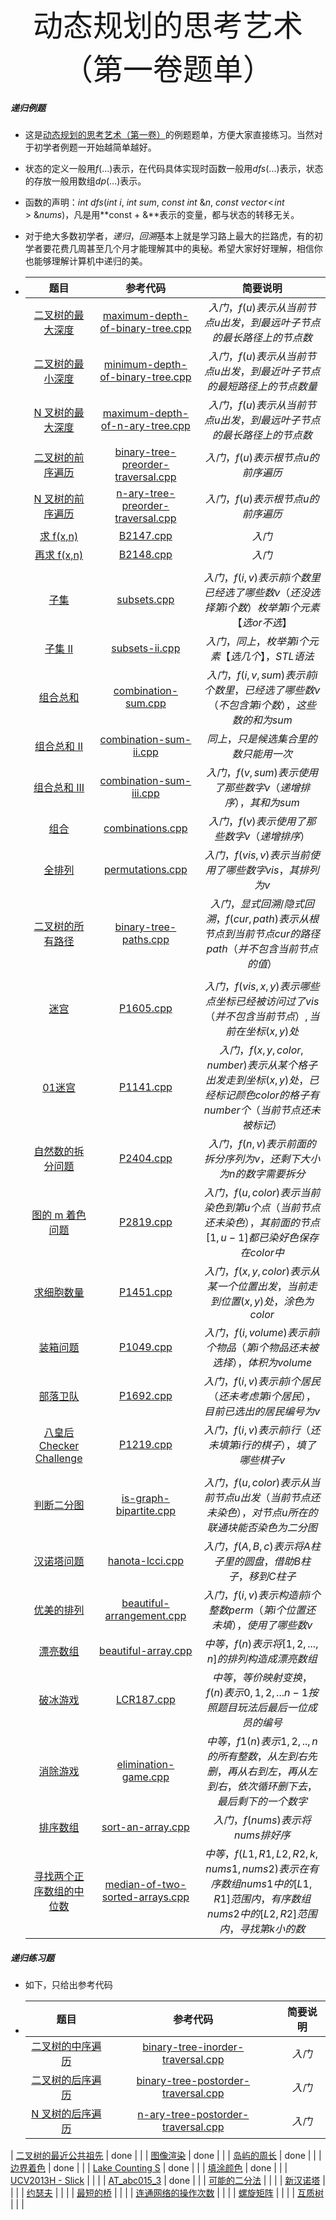 <div align=center >
  <font face="黑体" size=7>动态规划的思考艺术（第一卷题单）</font>
 </div>


##### 递归例题

- 这是[动态规划的思考艺术（第一卷）](https://ofshare.github.io/2024-03-23-hello-algorithm/)的例题题单，方便大家直接练习。当然对于初学者例题一开始越简单越好。

- 状态的定义一般用$f(...)$表示，在代码具体实现时函数一般用$dfs(...)$表示，状态的存放一般用数组$dp(...)$表示。

- 函数的声明：$int \ dfs(int \ i, \ int \ sum, \ const \ int \ \&n, \ const \ vector\!<\!int\!> \ \&nums)$，凡是用**const  + &**表示的变量，都与状态的转移无关。

- 对于绝大多数初学者，$递归$，$回溯$基本上就是学习路上最大的拦路虎，有的初学者要花费几周甚至几个月才能理解其中的奥秘。希望大家好好理解，相信你也能够理解计算机中递归的美。

- |                             题目                             |                           参考代码                           |                           简要说明                           |
  | :----------------------------------------------------------: | :----------------------------------------------------------: | :----------------------------------------------------------: |
  | [二叉树的最大深度](https://leetcode.cn/problems/maximum-depth-of-binary-tree/description/) | [maximum-depth-of-binary-tree.cpp](https://github.com/OFShare/DP-Book/blob/master/codes/maximum-depth-of-binary-tree.cpp) | $入门，f(u)表示从当前节点u出发，到最远叶子节点的最长路径上的节点数$ |
  | [二叉树的最小深度](https://leetcode.cn/problems/minimum-depth-of-binary-tree/) | [minimum-depth-of-binary-tree.cpp](https://github.com/OFShare/DP-Book/blob/master/codes/minimum-depth-of-binary-tree.cpp) | $入门，f(u)表示从当前节点u出发，到最近叶子节点的最短路径上的节点数量$ |
  | [N 叉树的最大深度](https://leetcode.cn/problems/maximum-depth-of-n-ary-tree/description/) | [maximum-depth-of-n-ary-tree.cpp](https://github.com/OFShare/DP-Book/blob/master/codes/maximum-depth-of-n-ary-tree.cpp) | $入门，f(u)表示从当前节点u出发，到最远叶子节点的最长路径上的节点数$ |
  | [二叉树的前序遍历](https://leetcode.cn/problems/binary-tree-preorder-traversal/description/) | [binary-tree-preorder-traversal.cpp](https://github.com/OFShare/DP-Book/blob/master/codes/binary-tree-preorder-traversal.cpp) |              $入门，f(u)表示根节点u的前序遍历$               |
  | [N 叉树的前序遍历](https://leetcode.cn/problems/n-ary-tree-preorder-traversal/description/) | [n-ary-tree-preorder-traversal.cpp](https://github.com/OFShare/DP-Book/blob/master/codes/n-ary-tree-preorder-traversal.cpp) |              $入门，f(u)表示根节点u的前序遍历$               |
  |     [求 f(x,n)](https://www.luogu.com.cn/problem/B2147)      | [B2147.cpp](https://github.com/OFShare/DP-Book/blob/master/codes/B2147.cpp) |                            $入门$                            |
  |    [再求 f(x,n)](https://www.luogu.com.cn/problem/B2148)     | [B2148.cpp](https://github.com/OFShare/DP-Book/blob/master/codes/B2148.cpp) |                            $入门$                            |
  |                                                              |                                                              |                                                              |
  |        [子集](https://leetcode.cn/problems/subsets/)         | [subsets.cpp](https://github.com/OFShare/DP-Book/blob/master/codes/subsets.cpp) | $入门，f(i, v)表示前i个数里已经选了哪些数v（还没选择第i个数）枚举第i个元素【选 or 不选】$ |
  |     [子集 II](https://leetcode.cn/problems/subsets-ii/)      | [subsets-ii.cpp](https://github.com/OFShare/DP-Book/blob/master/codes/subsets-ii.cpp) |       $入门，同上，枚举第i个元素 【选几个】，STL语法$        |
  |  [组合总和](https://leetcode.cn/problems/combination-sum/)   | [combination-sum.cpp](https://github.com/OFShare/DP-Book/blob/master/codes/combination-sum.cpp) | $入门，f(i, v, sum)表示前i个数里，已经选了哪些数v（不包含第i个数），这些数的和为sum$ |
  | [组合总和 II](https://leetcode.cn/problems/combination-sum-ii/) | [combination-sum-ii.cpp](https://github.com/OFShare/DP-Book/blob/master/codes/combination-sum-ii.cpp) |             $同上，只是候选集合里的数只能用一次$             |
  | [组合总和 III](https://leetcode.cn/problems/combination-sum-iii/) | [combination-sum-iii.cpp](https://github.com/OFShare/DP-Book/blob/master/codes/combination-sum-iii.cpp) | $入门，f(v, sum)表示使用了那些数字v（递增排序），其和为sum$  |
  |      [组合](https://leetcode.cn/problems/combinations/)      | [combinations.cpp](https://github.com/OFShare/DP-Book/blob/master/codes/combinations.cpp) |         $入门，f(v)表示使用了那些数字v（递增排序）$          |
  |     [全排列](https://leetcode.cn/problems/permutations/)     | [permutations.cpp](https://github.com/OFShare/DP-Book/blob/master/codes/permutations.cpp) |    $入门，f(vis, v)表示当前使用了哪些数字vis，其排列为v$     |
  | [二叉树的所有路径](https://leetcode.cn/problems/binary-tree-paths/description/) | [binary-tree-paths.cpp](https://github.com/OFShare/DP-Book/blob/master/codes/binary-tree-paths.cpp) | $入门，显式回溯/隐式回溯，f(cur, path)表示从根节点到当前节点cur的路径path（并不包含当前节点的值）$ |
  |                                                              |                                                              |                                                              |
  |        [迷宫](https://www.luogu.com.cn/problem/P1605)        | [P1605.cpp](https://github.com/OFShare/DP-Book/blob/master/codes/P1605.cpp) | $入门，f(vis, x, y)表示哪些点坐标已经被访问过了vis（并不包含当前节点）, 当前在坐标(x, y)处$ |
  |       [01迷宫](https://www.luogu.com.cn/problem/P1141)       | [P1141.cpp](https://github.com/OFShare/DP-Book/blob/master/codes/P1141.cpp) | $入门，f(x, y, color, number)表示从某个格子出发走到坐标(x, y)处，已经标记颜色color的格子有number个（当前节点还未被标记）$ |
  |  [自然数的拆分问题](https://www.luogu.com.cn/problem/P2404)  | [P2404.cpp](https://github.com/OFShare/DP-Book/blob/master/codes/P2404.cpp) | $入门，f(n, v)表示前面的拆分序列为v，还剩下大小为n的数字需要拆分$ |
  |  [图的 m 着色问题](https://www.luogu.com.cn/problem/P2819)   | [P2819.cpp](https://github.com/OFShare/DP-Book/blob/master/codes/P2819.cpp) | $入门，f(u, color)表示当前染色到第u个点（当前节点还未染色），其前面的节点[1, u - 1]都已染好色保存在color中$ |
  |     [求细胞数量](https://www.luogu.com.cn/problem/P1451)     | [P1451.cpp](https://github.com/OFShare/DP-Book/blob/master/codes/P1451.cpp) | $入门，f(x, y, color)表示从某一个位置出发，当前走到位置(x, y)处，涂色为color$ |
  |      [装箱问题](https://www.luogu.com.cn/problem/P1049)      | [P1049.cpp](https://github.com/OFShare/DP-Book/blob/master/codes/P1049.cpp) | $入门，f(i, volume)表示前i个物品（第i个物品还未被选择），体积为volume$ |
  |      [部落卫队](https://www.luogu.com.cn/problem/P1692)      | [P1692.cpp](https://github.com/OFShare/DP-Book/blob/master/codes/P1692.cpp) | $入门，f(i, v)表示前i个居民（还未考虑第i个居民），目前已选出的居民编号为v$ |
  | [八皇后 Checker Challenge](https://www.luogu.com.cn/problem/P1219) | [P1219.cpp](https://github.com/OFShare/DP-Book/blob/master/codes/P1219.cpp) | $入门，f(i, v)表示前i行（还未填第i行的棋子），填了哪些棋子v$ |
  |                                                              |                                                              |                                                              |
  | [判断二分图](https://leetcode.cn/problems/is-graph-bipartite/) | [is-graph-bipartite.cpp](https://github.com/OFShare/DP-Book/blob/master/codes/is-graph-bipartite.cpp) | $入门，f(u, color)表示从当前节点u出发（当前节点还未染色），对节点u所在的联通块能否染色为二分图$ |
  |   [汉诺塔问题](https://leetcode.cn/problems/hanota-lcci/)    | [hanota-lcci.cpp](https://github.com/OFShare/DP-Book/blob/master/codes/hanota-lcci.cpp) | $入门，f(A, B, c)表示将A柱子里的圆盘，借助B柱子，移到C柱子$  |
  | [优美的排列](https://leetcode.cn/problems/beautiful-arrangement/) | [beautiful-arrangement.cpp](https://github.com/OFShare/DP-Book/blob/master/codes/beautiful-arrangement.cpp) | $入门，f(i, v)表示构造前i个整数perm（第i个位置还未填），使用了哪些数v$ |
  |  [漂亮数组](https://leetcode.cn/problems/beautiful-array/)   | [beautiful-array.cpp](https://github.com/OFShare/DP-Book/blob/master/codes/beautiful-array.cpp) |      $中等，f(n)表示将[1,2,...,n]的排列构造成漂亮数组$       |
  | [破冰游戏](https://leetcode.cn/problems/yuan-quan-zhong-zui-hou-sheng-xia-de-shu-zi-lcof/) | [LCR187.cpp](https://github.com/OFShare/DP-Book/blob/master/codes/LCR187.cpp) | $中等，等价映射变换，f(n)表示{0,1,2,...n-1}按照题目玩法后最后一位成员的编号$ |
  |  [消除游戏](https://leetcode.cn/problems/elimination-game/)  | [elimination-game.cpp](https://github.com/OFShare/DP-Book/blob/master/codes/elimination-game.cpp) | $中等，f1(n)表示{1,2,..,n}的所有整数，从左到右先删，再从右到左，再从左到右，依次循环删下去，最后剩下的一个数字$ |
  |   [排序数组](https://leetcode.cn/problems/sort-an-array/)    | [sort-an-array.cpp](https://github.com/OFShare/DP-Book/blob/master/codes/sort-an-array.cpp) |               $入门，f(nums)表示将nums排好序$                |
  | [寻找两个正序数组的中位数](https://leetcode.cn/problems/median-of-two-sorted-arrays/) | [median-of-two-sorted-arrays.cpp](https://github.com/OFShare/DP-Book/blob/master/codes/median-of-two-sorted-arrays.cpp) | $中等，f(L1, R1, L2, R2, k, nums1, nums2)表示在有序数组nums1中的[L1, R1]范围内，有序数组nums2中的[L2, R2]范围内，寻找第k小的数$ |

##### 递归练习题

- 如下，只给出参考代码

- |                             题目                             |                           参考代码                           | 简要说明 |
  | :----------------------------------------------------------: | :----------------------------------------------------------: | :------: |
  | [二叉树的中序遍历](https://leetcode.cn/problems/binary-tree-inorder-traversal/description/) | [binary-tree-inorder-traversal.cpp](https://github.com/OFShare/DP-Book/blob/master/codes/binary-tree-inorder-traversal.cpp) |  $入门$  |
  | [二叉树的后序遍历](https://leetcode.cn/problems/binary-tree-postorder-traversal/description/) | [binary-tree-postorder-traversal.cpp](https://github.com/OFShare/DP-Book/blob/master/codes/binary-tree-postorder-traversal.cpp) |  $入门$  |
  | [N 叉树的后序遍历](https://leetcode.cn/problems/n-ary-tree-postorder-traversal/description/) | [n-ary-tree-postorder-traversal.cpp](https://github.com/OFShare/DP-Book/blob/master/codes/n-ary-tree-postorder-traversal.cpp) |  $入门$  |
| [二叉树的最近公共祖先](https://leetcode.cn/problems/lowest-common-ancestor-of-a-binary-tree/) |                             done                             |          |
  |     [图像渲染](https://leetcode.cn/problems/flood-fill/)     |                             done                             |          |
  | [岛屿的周长](https://leetcode.cn/problems/island-perimeter/) |                             done                             |          |
  | [边界着色](https://leetcode.cn/problems/coloring-a-border/)  |                             done                             |          |
  |  [Lake Counting S](https://www.luogu.com.cn/problem/P1596)   |                             done                             |          |
  |      [填涂颜色](https://www.luogu.com.cn/problem/P1162)      |                             done                             |          |
  | [UCV2013H - Slick](https://www.luogu.com.cn/problem/SP15436) |                                                              |          |
  | [AT_abc015_3](https://www.luogu.com.cn/problem/AT_abc015_3)  |                             done                             |          |
  | [可能的二分法](https://leetcode.cn/problems/possible-bipartition/) |                                                              |          |
  |      [新汉诺塔](https://www.luogu.com.cn/problem/P1242)      |                                                              |          |
  |       [约瑟夫](https://www.luogu.com.cn/problem/P1145)       |                                                              |          |
  |  [最短的桥](https://leetcode.cn/problems/shortest-bridge/)   |                                                              |          |
  | [连通网络的操作次数](https://leetcode.cn/problems/number-of-operations-to-make-network-connected/) |                                                              |          |
  |   [螺旋矩阵](https://leetcode.cn/problems/spiral-matrix/)    |                                                              |          |
  |   [互质树](https://leetcode.cn/problems/tree-of-coprimes/)   |                                                              |          |
  
